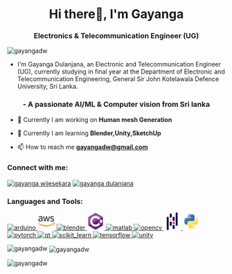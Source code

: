 <h1 align="center">Hi there👋, I'm Gayanga</h1>
<h3 align="center">Electronics & Telecommunication Engineer (UG)</h3>

<p align="left"> <img src="https://komarev.com/ghpvc/?username=gayangadw&label=Profile%20views&color=0e75b6&style=flat" alt="gayangadw" /> </p>

- I'm Gayanga Dulanjana, an Electronic and Telecommunication Engineer (UG), currently studying in final year at the Department of Electronic and Telecommunication Engineering, General Sir John Kotelawala Defence University, Sri Lanka.
<h3 align="center"> - A passionate AI/ML & Computer vision from Sri lanka</h3>

- 🔭 Currently I am working on **Human mesh Generation**

- 🌱 Currently I am learning **Blender,Unity,SketchUp**

- 📫 How to reach me **gayangadw@gmail.com**
<h3 align="left">Connect with me:</h3>
<p align="left">
<a href="https://linkedin.com/in/gayanga-wijesekara" target="blank"><img align="center" src="https://raw.githubusercontent.com/rahuldkjain/github-profile-readme-generator/master/src/images/icons/Social/linked-in-alt.svg" alt="gayanga wijesekara" height="30" width="40" /></a>
<a href="https://instagram.com/gayanga_dulanjana" target="blank"><img align="center" src="https://raw.githubusercontent.com/rahuldkjain/github-profile-readme-generator/master/src/images/icons/Social/instagram.svg" alt="gayanga dulanjana" height="30" width="40" /></a>
</p>
<h3 align="left">Languages and Tools:</h3>
<p align="left"> <a href="https://www.arduino.cc/" target="_blank" rel="noreferrer"> <img src="https://cdn.worldvectorlogo.com/logos/arduino-1.svg" alt="arduino" width="40" height="40"/> </a> <a href="https://aws.amazon.com" target="_blank" rel="noreferrer"> <img src="https://raw.githubusercontent.com/devicons/devicon/master/icons/amazonwebservices/amazonwebservices-original-wordmark.svg" alt="aws" width="40" height="40"/> </a> <a href="https://www.blender.org/" target="_blank" rel="noreferrer"> <img src="https://download.blender.org/branding/community/blender_community_badge_white.svg" alt="blender" width="40" height="40"/> </a> <a href="https://www.w3schools.com/cs/" target="_blank" rel="noreferrer"> <img src="https://raw.githubusercontent.com/devicons/devicon/master/icons/csharp/csharp-original.svg" alt="csharp" width="40" height="40"/> </a> <a href="https://www.mathworks.com/" target="_blank" rel="noreferrer"> <img src="https://upload.wikimedia.org/wikipedia/commons/2/21/Matlab_Logo.png" alt="matlab" width="40" height="40"/> </a> <a href="https://opencv.org/" target="_blank" rel="noreferrer"> <img src="https://www.vectorlogo.zone/logos/opencv/opencv-icon.svg" alt="opencv" width="40" height="40"/> </a> <a href="https://pandas.pydata.org/" target="_blank" rel="noreferrer"> <img src="https://raw.githubusercontent.com/devicons/devicon/2ae2a900d2f041da66e950e4d48052658d850630/icons/pandas/pandas-original.svg" alt="pandas" width="40" height="40"/> </a> <a href="https://www.python.org" target="_blank" rel="noreferrer"> <img src="https://raw.githubusercontent.com/devicons/devicon/master/icons/python/python-original.svg" alt="python" width="40" height="40"/> </a> <a href="https://pytorch.org/" target="_blank" rel="noreferrer"> <img src="https://www.vectorlogo.zone/logos/pytorch/pytorch-icon.svg" alt="pytorch" width="40" height="40"/> </a> <a href="https://www.qt.io/" target="_blank" rel="noreferrer"> <img src="https://upload.wikimedia.org/wikipedia/commons/0/0b/Qt_logo_2016.svg" alt="qt" width="40" height="40"/> </a> <a href="https://scikit-learn.org/" target="_blank" rel="noreferrer"> <img src="https://upload.wikimedia.org/wikipedia/commons/0/05/Scikit_learn_logo_small.svg" alt="scikit_learn" width="40" height="40"/> </a> <a href="https://www.tensorflow.org" target="_blank" rel="noreferrer"> <img src="https://www.vectorlogo.zone/logos/tensorflow/tensorflow-icon.svg" alt="tensorflow" width="40" height="40"/> </a> <a href="https://unity.com/" target="_blank" rel="noreferrer"> <img src="https://www.vectorlogo.zone/logos/unity3d/unity3d-icon.svg" alt="unity" width="40" height="40"/> </a>

</p>

<p><img align="left" src="https://github-readme-stats.vercel.app/api/top-langs?username=gayangadw&show_icons=true&locale=en&layout=compact" alt="gayangadw" /></p>

<p>&nbsp;<img align="center" src="https://github-readme-stats.vercel.app/api?username=gayangadw&show_icons=true&locale=en" alt="gayangadw" /></p>

<p><img align="center" src="https://github-readme-streak-stats.herokuapp.com/?user=gayangadw&" alt="gayangadw" /></p>
